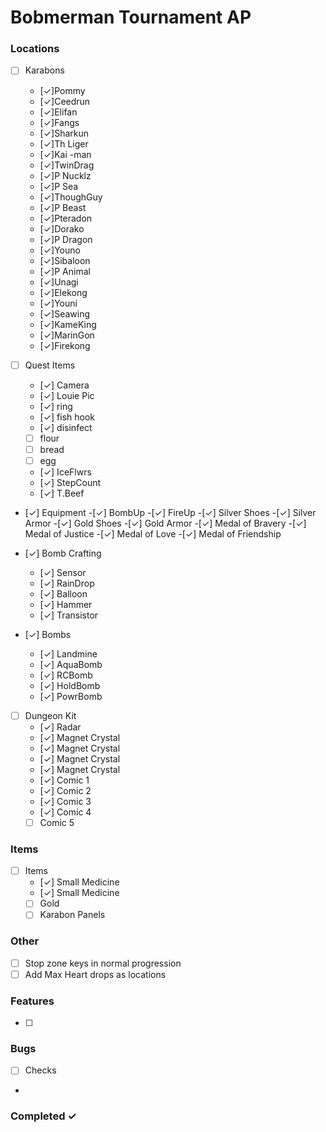 # Bobmerman Tournament AP

### Locations
- [ ] Karabons
  - [✓]Pommy
  - [✓]Ceedrun
  - [✓]Elifan
  - [✓]Fangs
  - [✓]Sharkun
  - [✓]Th Liger
  - [✓]Kai  -man
  - [✓]TwinDrag
  - [✓]P Nucklz
  - [✓]P Sea
  - [✓]ThoughGuy
  - [✓]P Beast
  - [✓]Pteradon
  - [✓]Dorako
  - [✓]P Dragon
  - [✓]Youno
  - [✓]Sibaloon
  - [✓]P Animal
  - [✓]Unagi
  - [✓]Elekong
  - [✓]Youni
  - [✓]Seawing
  - [✓]KameKing
  - [✓]MarinGon
  - [✓]Firekong

- [ ] Quest Items
  - [✓] Camera
  - [✓] Louie Pic
  - [✓] ring
  - [✓] fish hook
  - [✓] disinfect
  - [ ] flour
  - [ ] bread
  - [ ] egg
  - [✓] IceFlwrs
  - [✓] StepCount
  - [✓] T.Beef

- [✓] Equipment
  -[✓] BombUp
  -[✓] FireUp
  -[✓] Silver Shoes
  -[✓] Silver Armor
  -[✓] Gold Shoes
  -[✓] Gold Armor
  -[✓] Medal of Bravery
  -[✓] Medal of Justice
  -[✓] Medal of Love
  -[✓] Medal of Friendship

- [✓] Bomb Crafting
  - [✓] Sensor
  - [✓] RainDrop
  - [✓] Balloon
  - [✓] Hammer
  - [✓] Transistor

- [✓] Bombs
  - [✓] Landmine
  - [✓] AquaBomb
  - [✓] RCBomb
  - [✓] HoldBomb
  - [✓] PowrBomb 

- [ ] Dungeon Kit
  - [✓] Radar
  - [✓] Magnet Crystal
  - [✓] Magnet Crystal
  - [✓] Magnet Crystal
  - [✓] Magnet Crystal
  - [✓] Comic 1
  - [✓] Comic 2 
  - [✓] Comic 3
  - [✓] Comic 4
  - [ ] Comic 5

### Items

- [ ] Items
  - [✓] Small Medicine
  - [✓] Small Medicine
  - [ ] Gold
  - [ ] Karabon Panels

### Other
- [ ] Stop zone keys in normal progression
- [ ] Add Max Heart drops as locations

### Features
- [ ] 

### Bugs
- [ ] Checks

-


### Completed ✓

